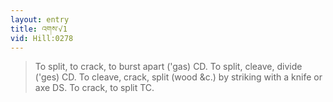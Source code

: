 ```yaml
---
layout: entry
title: འགས་√1
vid: Hill:0278
---
```

> To split, to crack, to burst apart ('gas) CD\. To split, cleave, divide ('ges) CD\. To cleave, crack, split (wood &c\.) by striking with a knife or axe DS\. To crack, to split TC\.


